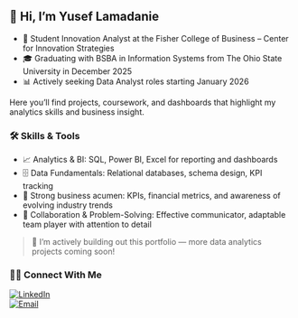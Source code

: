## 👋 Hi, I’m Yusef Lamadanie  

- 💼 Student Innovation Analyst at the Fisher College of Business – Center for Innovation Strategies  
- 🎓 Graduating with BSBA in Information Systems from The Ohio State University in December 2025
- 📊 Actively seeking Data Analyst roles starting January 2026

Here you’ll find projects, coursework, and dashboards that highlight my analytics skills and business insight.

### 🛠️ Skills & Tools  
- 📈 Analytics & BI: SQL, Power BI, Excel for reporting and dashboards  
- 🗄️ Data Fundamentals: Relational databases, schema design, KPI tracking  
- 💼 Strong business acumen: KPIs, financial metrics, and awareness of evolving industry trends  
- 🤝 Collaboration & Problem-Solving: Effective communicator, adaptable team player with attention to detail  

> 🚧 I’m actively building out this portfolio — more data analytics projects coming soon!

### 👋🏻 Connect With Me  
[![LinkedIn](https://img.shields.io/badge/LinkedIn-0e76a8?style=for-the-badge&logo=linkedin&logoColor=white)](https://www.linkedin.com/in/yusef-lamadanie/)  
[![Email](https://img.shields.io/badge/Email-lamadanie@hotmail.com-0078D4?style=for-the-badge&logo=microsoft-outlook&logoColor=white)](mailto:lamadanie@hotmail.com)  
